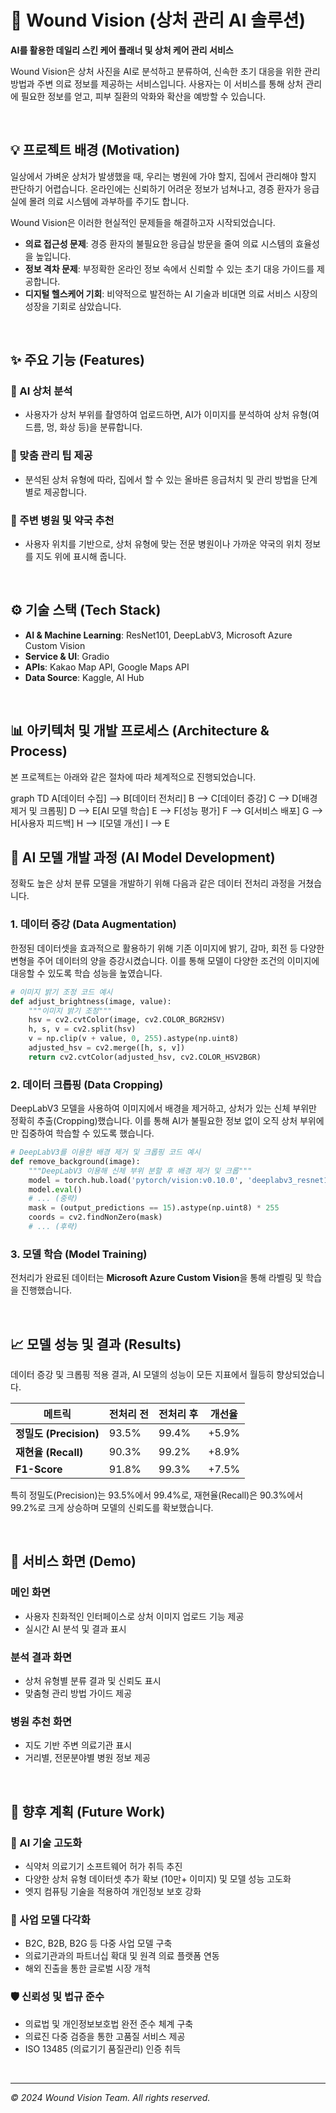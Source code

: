 
# 🏥 Wound Vision (상처 관리 AI 솔루션)

**AI를 활용한 데일리 스킨 케어 플래너 및 상처 케어 관리 서비스**

Wound Vision은 상처 사진을 AI로 분석하고 분류하여, 신속한 초기 대응을 위한 관리 방법과 주변 의료 정보를 제공하는 서비스입니다. 사용자는 이 서비스를 통해 상처 관리에 필요한 정보를 얻고, 피부 질환의 악화와 확산을 예방할 수 있습니다.

<br>

## 💡 프로젝트 배경 (Motivation)

일상에서 가벼운 상처가 발생했을 때, 우리는 병원에 가야 할지, 집에서 관리해야 할지 판단하기 어렵습니다. 온라인에는 신뢰하기 어려운 정보가 넘쳐나고, 경증 환자가 응급실에 몰려 의료 시스템에 과부하를 주기도 합니다.

Wound Vision은 이러한 현실적인 문제들을 해결하고자 시작되었습니다.

- **의료 접근성 문제**: 경증 환자의 불필요한 응급실 방문을 줄여 의료 시스템의 효율성을 높입니다.
- **정보 격차 문제**: 부정확한 온라인 정보 속에서 신뢰할 수 있는 초기 대응 가이드를 제공합니다.
- **디지털 헬스케어 기회**: 비약적으로 발전하는 AI 기술과 비대면 의료 서비스 시장의 성장을 기회로 삼았습니다.

<br>

## ✨ 주요 기능 (Features)

### 📸 AI 상처 분석
- 사용자가 상처 부위를 촬영하여 업로드하면, AI가 이미지를 분석하여 상처 유형(여드름, 멍, 화상 등)을 분류합니다.

### 📝 맞춤 관리 팁 제공
- 분석된 상처 유형에 따라, 집에서 할 수 있는 올바른 응급처치 및 관리 방법을 단계별로 제공합니다.

### 🏥 주변 병원 및 약국 추천
- 사용자 위치를 기반으로, 상처 유형에 맞는 전문 병원이나 가까운 약국의 위치 정보를 지도 위에 표시해 줍니다.

<br>

## ⚙️ 기술 스택 (Tech Stack)

- **AI & Machine Learning**: ResNet101, DeepLabV3, Microsoft Azure Custom Vision
- **Service & UI**: Gradio
- **APIs**: Kakao Map API, Google Maps API
- **Data Source**: Kaggle, AI Hub

<br>

## 📊 아키텍처 및 개발 프로세스 (Architecture & Process)

본 프로젝트는 아래와 같은 절차에 따라 체계적으로 진행되었습니다.


graph TD
    A[데이터 수집] --> B[데이터 전처리]
    B --> C[데이터 증강]
    C --> D[배경 제거 및 크롭핑]
    D --> E[AI 모델 학습]
    E --> F[성능 평가]
    F --> G[서비스 배포]
    G --> H[사용자 피드백]
    H --> I[모델 개선]
    I --> E


## 🤖 AI 모델 개발 과정 (AI Model Development)

정확도 높은 상처 분류 모델을 개발하기 위해 다음과 같은 데이터 전처리 과정을 거쳤습니다.

### 1. 데이터 증강 (Data Augmentation)

한정된 데이터셋을 효과적으로 활용하기 위해 기존 이미지에 밝기, 감마, 회전 등 다양한 변형을 주어 데이터의 양을 증강시켰습니다. 이를 통해 모델이 다양한 조건의 이미지에 대응할 수 있도록 학습 성능을 높였습니다.

```python
# 이미지 밝기 조정 코드 예시
def adjust_brightness(image, value):
    """이미지 밝기 조정"""
    hsv = cv2.cvtColor(image, cv2.COLOR_BGR2HSV)
    h, s, v = cv2.split(hsv)
    v = np.clip(v + value, 0, 255).astype(np.uint8)
    adjusted_hsv = cv2.merge([h, s, v])
    return cv2.cvtColor(adjusted_hsv, cv2.COLOR_HSV2BGR)
```

### 2. 데이터 크롭핑 (Data Cropping)

DeepLabV3 모델을 사용하여 이미지에서 배경을 제거하고, 상처가 있는 신체 부위만 정확히 추출(Cropping)했습니다. 이를 통해 AI가 불필요한 정보 없이 오직 상처 부위에만 집중하여 학습할 수 있도록 했습니다.

```python
# DeepLabV3를 이용한 배경 제거 및 크롭핑 코드 예시
def remove_background(image):
    """DeepLabV3 이용해 신체 부위 분할 후 배경 제거 및 크롭"""
    model = torch.hub.load('pytorch/vision:v0.10.0', 'deeplabv3_resnet101', pretrained=True)
    model.eval()
    # ... (중략)
    mask = (output_predictions == 15).astype(np.uint8) * 255
    coords = cv2.findNonZero(mask)
    # ... (후략)
```

### 3. 모델 학습 (Model Training)

전처리가 완료된 데이터는 **Microsoft Azure Custom Vision**을 통해 라벨링 및 학습을 진행했습니다.

<br>

## 📈 모델 성능 및 결과 (Results)

데이터 증강 및 크롭핑 적용 결과, AI 모델의 성능이 모든 지표에서 월등히 향상되었습니다.

| 메트릭 | 전처리 전 | 전처리 후 | 개선율 |
|--------|-----------|-----------|--------|
| **정밀도 (Precision)** | 93.5% | 99.4% | +5.9% |
| **재현율 (Recall)** | 90.3% | 99.2% | +8.9% |
| **F1-Score** | 91.8% | 99.3% | +7.5% |

특히 정밀도(Precision)는 93.5%에서 99.4%로, 재현율(Recall)은 90.3%에서 99.2%로 크게 상승하며 모델의 신뢰도를 확보했습니다.

<br>

## 📱 서비스 화면 (Demo)

### 메인 화면
- 사용자 친화적인 인터페이스로 상처 이미지 업로드 기능 제공
- 실시간 AI 분석 및 결과 표시

### 분석 결과 화면
- 상처 유형별 분류 결과 및 신뢰도 표시
- 맞춤형 관리 방법 가이드 제공

### 병원 추천 화면
- 지도 기반 주변 의료기관 표시
- 거리별, 전문분야별 병원 정보 제공

<br>

## 🚀 향후 계획 (Future Work)

### 🔬 AI 기술 고도화
- 식약처 의료기기 소프트웨어 허가 취득 추진
- 다양한 상처 유형 데이터셋 추가 확보 (10만+ 이미지) 및 모델 성능 고도화
- 엣지 컴퓨팅 기술을 적용하여 개인정보 보호 강화

### 💼 사업 모델 다각화
- B2C, B2B, B2G 등 다중 사업 모델 구축
- 의료기관과의 파트너십 확대 및 원격 의료 플랫폼 연동
- 해외 진출을 통한 글로벌 시장 개척

### 🛡️ 신뢰성 및 법규 준수
- 의료법 및 개인정보보호법 완전 준수 체계 구축
- 의료진 다중 검증을 통한 고품질 서비스 제공
- ISO 13485 (의료기기 품질관리) 인증 취득

<br>

---

*© 2024 Wound Vision Team. All rights reserved.*
```
